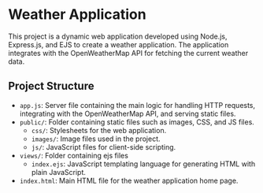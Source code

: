 # Weather Application

This project is a dynamic web application developed using Node.js, Express.js, and EJS to create a weather application. The application integrates with the OpenWeatherMap API for fetching the current weather data.

## Project Structure

- `app.js`: Server file containing the main logic for handling HTTP requests, integrating with the OpenWeatherMap API, and serving static files.
- `public/`: Folder containing static files such as images, CSS, and JS files.
    - `css/`: Stylesheets for the web application.
    - `images/`: Image files used in the project.
    - `js/`: JavaScript files for client-side scripting.
- `views/`: Folder containing ejs files
    - `index.ejs`: JavaScript templating language for generating HTML with plain JavaScript. 
- `index.html`: Main HTML file for the weather application home page.
